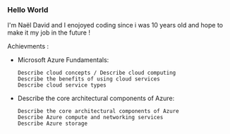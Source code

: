 ### Hello World
I'm Naël David and I enojoyed coding since i was 10 years old and hope to make it my job in the future !

Achievments :
- Microsoft Azure Fundamentals:

      Describe cloud concepts / Describe cloud computing
      Describe the benefits of using cloud services
      Describe cloud service types
- Describe the core architectural components of Azure:

      Describe the core architectural components of Azure
      Describe Azure compute and networking services
      Describe Azure storage
<!--
**naeldavid/naeldavid** is a ✨ _special_ ✨ repository because its `README.md` (this file) appears on your GitHub profile.
